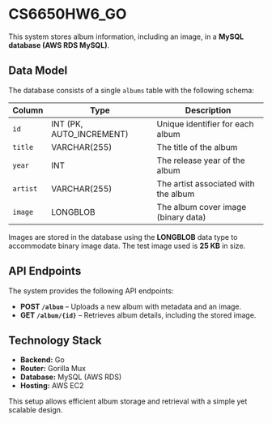 # CS6650HW6_GO

This system stores album information, including an image, in a **MySQL database (AWS RDS MySQL)**. 

## Data Model

The database consists of a single `albums` table with the following schema:

| Column  | Type                     | Description                          |
|---------|--------------------------|--------------------------------------|
| `id`    | INT (PK, AUTO_INCREMENT) | Unique identifier for each album    |
| `title` | VARCHAR(255)             | The title of the album              |
| `year`  | INT                      | The release year of the album       |
| `artist`| VARCHAR(255)             | The artist associated with the album |
| `image` | LONGBLOB                 | The album cover image (binary data) |

Images are stored in the database using the **LONGBLOB** data type to accommodate binary image data. The test image used is **25 KB** in size.

## API Endpoints

The system provides the following API endpoints:

- **POST `/album`** – Uploads a new album with metadata and an image.
- **GET `/album/{id}`** – Retrieves album details, including the stored image.

## Technology Stack

- **Backend:** Go
- **Router:** Gorilla Mux
- **Database:** MySQL (AWS RDS)
- **Hosting:** AWS EC2

This setup allows efficient album storage and retrieval with a simple yet scalable design.
